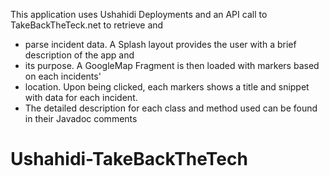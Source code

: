 This application uses Ushahidi Deployments and an API call to TakeBackTheTeck.net to retrieve and
 * parse incident data. A Splash layout provides the user with a brief description of the app and
 * its purpose. A GoogleMap Fragment is then loaded with markers based on each incidents'
 * location. Upon being clicked, each markers shows a title and snippet with data for each incident.
 * The detailed description for each class and method used can be found in their Javadoc comments
# Ushahidi-TakeBackTheTech
